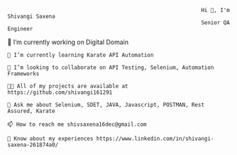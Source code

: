                                                                  Hi 👋, I'm Shivangi Saxena 
                                                                 Senior QA Engineer
                                                                 
                                                                
   🔭 I’m currently working on Digital Domain

    🌱 I’m currently learning Karate API Automation 

    👯 I’m looking to collaborate on API Testing, Selenium, Automation Frameworks

    👨‍💻 All of my projects are available at https://github.com/shivangi161291

    💬 Ask me about Selenium, SDET, JAVA, Javascript, POSTMAN, Rest Assured, Karate

    📫 How to reach me shivsaxena16dec@gmail.com

    📄 Know about my experiences https://www.linkedin.com/in/shivangi-saxena-261874a0/

    
